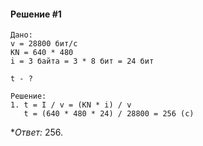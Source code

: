 #### Решение #1
```
Дано:
v = 28800 бит/с
KN = 640 * 480
i = 3 байта = 3 * 8 бит = 24 бит

t - ?

Решение:
1. t = I / v = (KN * i) / v
   t = (640 * 480 * 24) / 28800 = 256 (с)
```

**Ответ:* 256.
